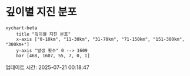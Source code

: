# 깊이별 지진 분포

```mermaid
xychart-beta
    title "깊이별 지진 분포"
    x-axis ["0-10km", "11-30km", "31-70km", "71-150km", "151-300km", "300km+"]
    y-axis "발생 횟수" 0 --> 1609
    bar [468, 1607, 55, 7, 0, 1]
```

업데이트 시간: 2025-07-21 00:18:47
